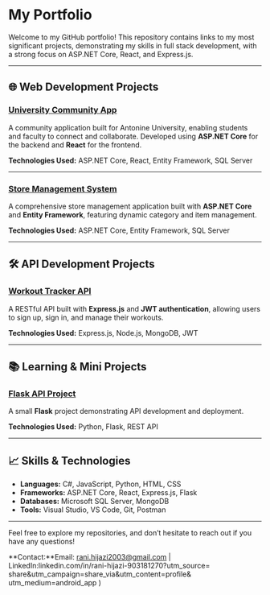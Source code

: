 # My Portfolio

Welcome to my GitHub portfolio! This repository contains links to my most significant projects, demonstrating my skills in full stack development, with a strong focus on ASP.NET Core, React, and Express.js.

---

## 🌐 Web Development Projects

### [University Community App](https://github.com/yourusername/university-community-app)
A community application built for Antonine University, enabling students and faculty to connect and collaborate. Developed using **ASP.NET Core** for the backend and **React** for the frontend.

**Technologies Used:** ASP.NET Core, React, Entity Framework, SQL Server

---

### [Store Management System](https://github.com/yourusername/store-management-system)
A comprehensive store management application built with **ASP.NET Core** and **Entity Framework**, featuring dynamic category and item management.

**Technologies Used:** ASP.NET Core, Entity Framework, SQL Server

---

## 🛠 API Development Projects

### [Workout Tracker API](https://github.com/yourusername/workout-tracker-api)
A RESTful API built with **Express.js** and **JWT authentication**, allowing users to sign up, sign in, and manage their workouts.

**Technologies Used:** Express.js, Node.js, MongoDB, JWT

---

## 📚 Learning & Mini Projects

### [Flask API Project](https://github.com/yourusername/flask-api-project)
A small **Flask** project demonstrating API development and deployment.

**Technologies Used:** Python, Flask, REST API

---

## 📈 Skills & Technologies

- **Languages:** C#, JavaScript, Python, HTML, CSS
- **Frameworks:** ASP.NET Core, React, Express.js, Flask
- **Databases:** Microsoft SQL Server, MongoDB
- **Tools:** Visual Studio, VS Code, Git, Postman

---

Feel free to explore my repositories, and don’t hesitate to reach out if you have any questions!

**Contact:**Email: rani.hijazi2003@gmail.com | LinkedIn:linkedin.com/in/rani-hijazi-903181270?utm_source=
share&utm_campaign=share_via&utm_content=profile&
utm_medium=android_app
)
